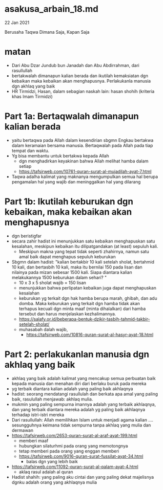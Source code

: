 # asakusa_arbain_18.md
22 Jan 2021

Berusaha Taqwa Dimana Saja, Kapan Saja

# matan
* Dari Abu Dzar Jundub bun Janadah dan Abu Abdirrahman, dari rasullullah
* bertakwalah dimanapun kalian berada dan ikutilah kemaksiatan dgn kebaikan 
  maka kebaikan akan menghapusnya.
  Perlakukanla manusia dgn akhlaq yang baik
* HR Tirmidzi, Hasan, dalam sebagian naskah lain: hasan shohih (kriteria khas Imam Tirmidzi)

# Part 1a: Bertaqwalah dimanapun kalian berada
* yaitu bertaqwa pada Allah dalam kesendirian sbgmn Engkau bertakwa dalam keramaian bersama manusia.
  Bertaqwalah pada Allah pada tiap tempat dan waktu.
* Yg bisa membantu untuk bertakwa kepada Allah
  * dgn menghadirkan keyakinan bahwa Allah melihat hamba dalam setiap
  * https://tafsirweb.com/10761-quran-surat-al-mujadilah-ayat-7.html
* Taqwa adalha kalimat yang maknanya mengumpulkan semua hal berupa pengamalan hal yang wajib dan
  meninggalkan hal yang dilarang

# Part 1b: Ikutilah keburukan dgn kebaikan, maka kebaikan akan menghapusnya
* dgn beristigfar
* secara zahir hadist ini menunjukkan satu kebaikan menghapuskan satu kesalahan, 
  meskipun kebaikan itu dilipatgandakan (at least) sepuluh kali.
  * Meskipun makna yang tepat tidak seperti zhahirnya, 
    namun satu amal baik dapat menghapus sepuluh keburukan
* Sbgmn dalam hadist:
  "kalian bertakbir 10 kali setelah sholat, bertahmid 10 kali, dan bertasbih 10 kali, maka itu bernilai 150 pada lisan
  dan nilainya pada mizan sebesar 1500 kali.
  Siapa diantara kalian melakukannya 1500 keburukan dalam sehari? "
  * 10 x 3 x 5 sholat wajib = 150 lisan
  * menunjukkan bahwa perlipatan kebaikan juga dapat menghapuskan kesalahan
  * keburukan yg terkait dgn hak hamba berupa marah, ghibah, dan adu domba.
    Maka keburukan yang terkait dgn hamba tidak akan terhapus kecuali dgn minta maaf (minta dihalalkan) 
    dari hamba tersebut dan harus menjelaskan kezhalimannya.
  * https://salafy.or.id/beberapa-bentuk-dzikir-tasbih-tahmid-takbir-setelah-sholat/
  * muhasabah dalah wajib, 
    * https://tafsirweb.com/10816-quran-surat-al-hasyr-ayat-18.html
    
# Part 2: perlakukanlan manusia dgn akhlaq yang baik
* akhlaq yang baik adalah kalimat yang mencakup semua perbuatan baik kepada manusia 
  dan menahan diri dari berlaku buruk pada mereka
* yg terbaik diantara kalian adalah yang paling baik akhlaqnya
* hadist: seorang mendatangi rasullulah dan berkata apa amal yang paling baik, rasulullah menjawab: akhlaq mulia.
* mukmin yang paling sempurna imannya adalah yang terbaik akhlaqnya, dan yang terbaik diantara mereka
  adalah yg paling baik akhlaqnya terhadap istri-istri mereka
* Dari rasullullah: Allah memilihkan Islam untuk menjadi agama kalian 
  .... sesungguhnya keimana tidak sempurna tanpa akhlaq yang mulia dan dermawan
* https://tafsirweb.com/2653-quran-surat-al-araf-ayat-199.html 
  * memberi maaf
  * hubungkan silaturhmi pada orang yang memotongnya
  * tetap memberi pada orang yang enggan memberi
  * https://tafsirweb.com/9016-quran-surat-fussilat-ayat-34.html
    * balas dgn yang lebih baik
* https://tafsirweb.com/11092-quran-surat-al-qalam-ayat-4.html
  * aklaq rasul adalah al quran
* Hadist shahih:
  yang paling aku cintai dan yang paling dekat majelisnya dgnku adalah orang yang akhlaqnya mulia
  
